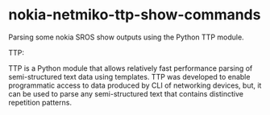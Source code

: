 # nokia-netmiko-ttp-show-commands

Parsing some nokia SROS show outputs using the Python TTP module. 

TTP: 

TTP is a Python module that allows relatively fast performance parsing of semi-structured text data using templates. TTP was developed to enable programmatic access to data produced by CLI of networking devices, but, it can be used to parse any semi-structured text that contains distinctive repetition patterns.
